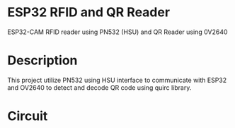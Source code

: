 # ESP32 RFID and QR Reader
ESP32-CAM RFID reader using PN532 (HSU) and QR Reader using 0V2640
# Description
This project utilize PN532 using HSU interface to communicate with ESP32 and OV2640 to detect and decode QR code using quirc library.
# Circuit

#
